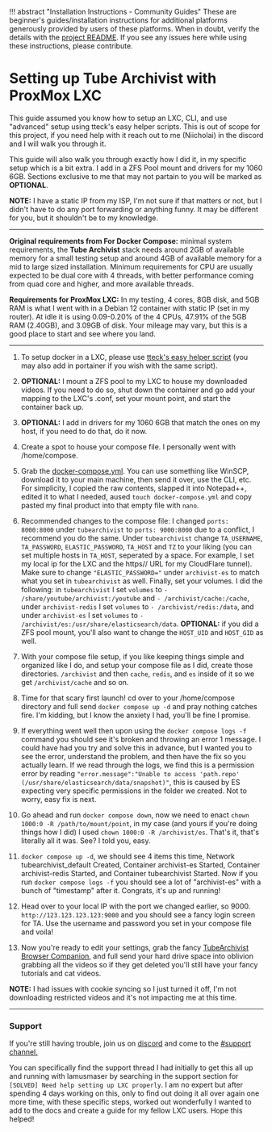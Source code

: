 !!! abstract "Installation Instructions - Community Guides"
    These are beginner's guides/installation instructions for additional platforms generously provided by users of these platforms. When in doubt, verify the details with the [project README](https://github.com/tubearchivist/tubearchivist#installing). If you see any issues here while using these instructions, please contribute. 

# Setting up Tube Archivist with ProxMox LXC

This guide assumed you know how to setup an LXC, CLI, and use "advanced" setup using tteck's easy helper scripts. This is out of scope for this project, if you need help with it reach out to me (Niicholai) in the discord and I will walk you through it.

This guide will also walk you through exactly how I did it, in my specific setup which is a bit extra. I add in a ZFS Pool mount and drivers for my 1060 6GB. Sections exclusive to me that may not partain to you will be marked as **OPTIONAL**.

**NOTE:** I have a static IP from my ISP, I'm not sure if that matters or not, but I didn't have to do any port forwarding or anything funny. It may be different for you, but it shouldn't be to my knowledge.

---

**Original requirements from For Docker Compose:** minimal system requirements, the **Tube Archivist** stack needs around 2GB of available memory for a small testing setup and around 4GB of available memory for a mid to large sized installation. Minimum requirements for CPU are usually expected to be dual core with 4 threads, with better performance coming from quad core and higher, and more available threads.

**Requirements for ProxMox LXC:** In my testing, 4 cores, 8GB disk, and 5GB RAM is what I went with in a Debian 12 container with static IP (set in my router). At idle it is using 0.09-0.20% of the 4 CPUs, 47.91% of the 5GB RAM (2.40GB), and 3.09GB of disk. Your mileage may vary, but this is a good place to start and see where you land.

---

1. To setup docker in a LXC, please use [tteck's easy helper script](https://tteck.github.io/Proxmox/#docker-lxc) (you may also add in portainer if you wish with the same script).

2. **OPTIONAL:** I mount a ZFS pool to my LXC to house my downloaded videos. If you need to do so, shut down the container and go add your mapping to the LXC's .conf, set your mount point, and start the container back up.

3. **OPTIONAL:** I add in drivers for my 1060 6GB that match the ones on my host, if you need to do that, do it now.

4. Create a spot to house your compose file. I personally went with /home/compose.

5. Grab the [docker-compose.yml](https://github.com/tubearchivist/tubearchivist/blob/master/docker-compose.yml). You can use something like WinSCP, download it to your main machine, then send it over, use the CLI, etc. For simplicity, I copied the raw contents, slapped it into Notepad++, edited it to what I needed, aused `touch docker-compose.yml` and copy pasted my final product into that empty file with `nano`.

6. Recommended changes to the compose file: I changed `ports: 8000:8000` under `tubearchivist` to `ports: 9000:8000` due to a conflict, I recommend you do the same. Under `tubearchivist` change `TA_USERNAME`, `TA_PASSWORD`, `ELASTIC_PASSWORD`, `TA_HOST` and `TZ` to your liking (you can set multiple hosts in `TA_HOST`, seperated by a space. For example, I set my local ip for the LXC and the https// URL for my CloudFlare tunnel). Make sure to change `"ELASTIC_PASSWORD="` under `archivist-es` to match what you set in `tubearchivist` as well. Finally, set your volumes. I did the following: in `tubearchivist` I set `volumes` to `- /share/youtube/archivist:/youtube` and `- /archivist/cache:/cache`, under `archivist-redis` I set `volumes` to `- /archivist/redis:/data`, and under `archivist-es` I set `volumes` to `- /archivist/es:/usr/share/elasticsearch/data`. **OPTIONAL:** if you did a ZFS pool mount, you'll also want to change the `HOST_UID` and `HOST_GID` as well.

7. With your compose file setup, if you like keeping things simple and organized like I do, and setup your compose file as I did, create those directories. `/archivist` and then `cache`, `redis`, and `es` inside of it so we get `/archivist/cache` and so on.

8. Time for that scary first launch! cd over to your /home/compose directory and full send `docker compose up -d` and pray nothing catches fire. I'm kidding, but I know the anxiety I had, you'll be fine I promise.

9. If everything went well then upon using the `docker compose logs -f` command you should see it's broken and throwing an error 1 message. I could have had you try and solve this in advance, but I wanted you to see the error, understand the problem, and then have the fix so you actually learn. If we read through the logs, we find this is a permission error by reading `"error.message":"Unable to access 'path.repo' (/usr/share/elasticsearch/data/snapshot)"`, this is caused by ES expecting very specific permissions in the folder we created. Not to worry, easy fix is next.

10. Go ahead and run `docker compose down`, now we need to enact `chown 1000:0 -R /path/to/mount/point`, in my case (and yours if you're doing things how I did) I used `chown 1000:0 -R /archivist/es`. That's it, that's literally all it was. See? I told you, easy.

11. `docker compose up -d`, we should see 4 items this time, Network tubearchivist_default Created, Container archivist-es Started, Container archivist-redis Started, and Container tubearchivist Started. Now if you run `docker compose logs -f` you should see a lot of "archivist-es" with a bunch of "timestamp" after it. Congrats, it's up and running!

12. Head over to your local IP with the port we changed earlier, so 9000. `http://123.123.123.123:9000` and you should see a fancy login screen for TA. Use the username and password you set in your compose file and voila!

13. Now you're ready to edit your settings, grab the fancy [TubeArchivist Browser Companion](https://github.com/tubearchivist/browser-extension), and full send your hard drive space into oblivion grabbing all the videos so if they get deleted you'll still have your fancy tutorials and cat videos.

**NOTE:** I had issues with cookie syncing so I just turned it off, I'm not downloading restricted videos and it's not impacting me at this time.

---

### Support

If you're still having trouble, join us on [discord](https://www.tubearchivist.com/discord) and come to the [#support channel.](https://discord.com/channels/920056098122248193/1006394050217246772)

You can specifically find the support thread I had initially to get this all up and running with lamusmaser by searching in the support section for `[SOLVED] Need help setting up LXC properly`. I am no expert but after spending 4 days working on this, only to find out doing it all over again one more time, with these specific steps, worked out wonderfully I wanted to add to the docs and create a guide for my fellow LXC users. Hope this helped!
